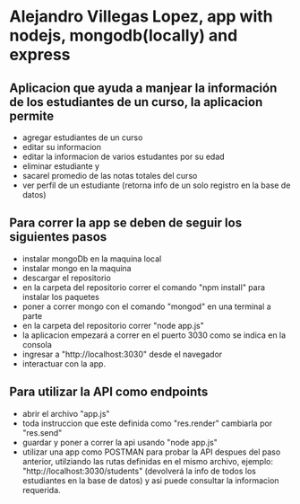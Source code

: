 # Alejandro Villegas Lopez, app with nodejs, mongodb(locally) and express

## Aplicacion que ayuda a manjear la información de los estudiantes de un curso, la aplicacion permite
* agregar estudiantes de un curso
* editar su informacion
* editar la informacion de varios estudantes por su edad
* eliminar estudiante y 
* sacarel promedio de las notas totales del curso
* ver perfil de un estudiante (retorna info de un solo registro en la base de datos)

## Para correr la app se deben de seguir los siguientes pasos
* instalar mongoDb en la maquina local
* instalar mongo en la maquina
* descargar el repositorio
* en la carpeta del repositorio correr el comando "npm install" para instalar los paquetes
* poner a correr mongo con el comando "mongod" en una terminal a parte
* en la carpeta del repositorio correr "node app.js"
* la aplicacion empezará a correr en el puerto 3030 como se indica en la consola
* ingresar a "http://localhost:3030" desde el navegador
* interactuar con la app.

## Para utilizar la API como endpoints
* abrir el archivo "app.js"
* toda instruccion que este definida como "res.render" cambiarla por "res.send"
* guardar y poner a correr la api usando "node app.js"
* utilizar una app como POSTMAN para probar la API despues del paso anterior, utilziando las rutas definidas en el mismo archivo, ejemplo: "http://localhost:3030/students" (devolverá la info de todos los estudiantes en la base de datos) y asi puede consultar la informacion requerida.